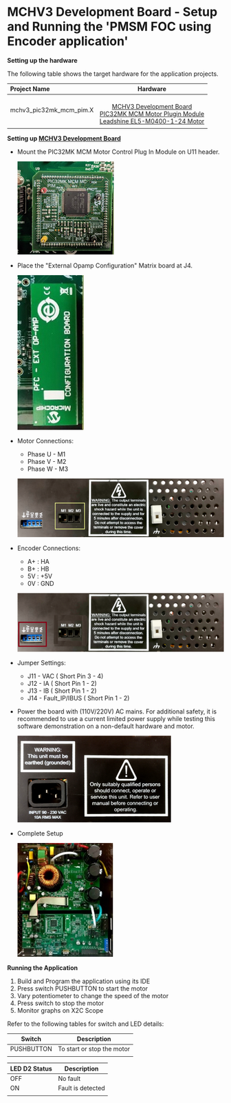 # MCHV3 Development Board - Setup and Running the 'PMSM FOC using Encoder application'
**Setting up the hardware**

The following table shows the target hardware for the application projects.

| Project Name| Hardware |
|:---------|:---------:|
| mchv3_pic32mk_mcm_pim.X |<br>[MCHV3 Development Board](https://www.microchip.com/developmenttools/ProductDetails/dm330023-3)<br>[PIC32MK MCM Motor Plugin Module](https://www.microchip.com/DevelopmentTools/ProductDetails/PartNO/MA320211)<br>[Leadshine EL5-M0400-1-24 Motor](https://www.microchip.com/developmenttools/ProductDetails/AC300025) 
|||

**Setting up [MCHV3 Development Board](https://www.microchip.com/developmenttools/ProductDetails/dm330023-3)**

- Mount the PIC32MK MCM Motor Control Plug In Module on U11 header. 

    ![PIM Install](GUID-D26790D4-FFF6-4835-9A3C-21EF59CE0C8B-low.jpg)

- Place the "External Opamp Configuration" Matrix board at J4.

    ![External OPAMP](GUID-AD0DF98E-86F7-43D3-9B3F-355D31893645-low.jpg)

- Motor Connections: 
    - Phase U - M1 
    - Phase V - M2 
    - Phase W - M3

    ![Motor Connections](GUID-8880C25A-4AC5-4A9D-AFAC-35E5D5A4D6AA-low.png)
    
- Encoder Connections:
    - A+ : HA
    - B+ : HB
    - 5V : +5V
    - 0V : GND
    
    ![Encoder Connections](GUID-E0ECA475-FCFC-400D-9B8F-824220158553-low.png)

- Jumper Settings: 
    - J11 - VAC ( Short Pin 3 - 4)
    - J12 - IA ( Short Pin 1 - 2)
    - J13 - IB ( Short Pin 1 - 2)
    - J14 - Fault_IP/IBUS ( Short Pin 1 - 2)


- Power the board with (110V/220V) AC mains. For additional safety, it is recommended to use a current limited power supply while testing this software demonstration on a non-default hardware and motor. 

    ![ac mains](GUID-609755EC-797D-4A7E-A875-10A033B7DEF0-low.png)

- Complete Setup

    ![Setup](GUID-F636A3BA-9FEB-46B9-8FF3-5A092A99F26C-low.jpg)

**Running the Application**

1. Build and Program the application using its IDE
2. Press switch PUSHBUTTON to start the motor
3. Vary potentiometer to change the speed of the motor
4. Press switch to stop the motor
5. Monitor graphs on X2C Scope

Refer to the following tables for switch and LED details:

| Switch | Description |
|------|----------------|
| PUSHBUTTON | To start or stop the motor |
||

| LED D2 Status | Description |
|------|----------------|
| OFF  | No fault  |
| ON   | Fault is detected  |
||
